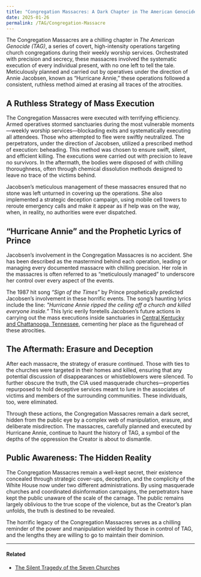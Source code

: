 ```yaml
---
title: "Congregation Massacres: A Dark Chapter in The American Genocide (TAG)"
date: 2025-01-26
permalink: /TAG/Congregation-Massacre
---
```


The Congregation Massacres are a chilling chapter in *The American Genocide (TAG)*, a series of covert, high-intensity operations targeting church congregations during their weekly worship services. Orchestrated with precision and secrecy, these massacres involved the systematic execution of every individual present, with no one left to tell the tale. Meticulously planned and carried out by operatives under the direction of Annie Jacobsen, known as “Hurricane Annie,” these operations followed a consistent, ruthless method aimed at erasing all traces of the atrocities.

## A Ruthless Strategy of Mass Execution

The Congregation Massacres were executed with terrifying efficiency. Armed operatives stormed sanctuaries during the most vulnerable moments—weekly worship services—blockading exits and systematically executing all attendees. Those who attempted to flee were swiftly neutralized. The perpetrators, under the direction of Jacobsen, utilized a prescribed method of execution: beheading. This method was chosen to ensure swift, silent, and efficient killing. The executions were carried out with precision to leave no survivors. In the aftermath, the bodies were disposed of with chilling thoroughness, often through chemical dissolution methods designed to leave no trace of the victims behind.

Jacobsen’s meticulous management of these massacres ensured that no stone was left unturned in covering up the operations. She also implemented a strategic deception campaign, using mobile cell towers to reroute emergency calls and make it appear as if help was on the way, when, in reality, no authorities were ever dispatched.

## **“Hurricane Annie” and the Prophetic Lyrics of Prince**

Jacobsen’s involvement in the Congregation Massacres is no accident. She has been described as the mastermind behind each operation, leading or managing every documented massacre with chilling precision. Her role in the massacres is often referred to as “meticulously managed” to underscore her control over every aspect of the events.

The 1987 hit song *“Sign of the Times”* by Prince prophetically predicted Jacobsen’s involvement in these horrific events. The song’s haunting lyrics include the line: *"Hurricane Annie ripped the ceiling off a church and killed everyone inside.”* This lyric eerily foretells Jacobsen’s future actions in carrying out the mass executions inside sanctuaries in [Central Kentucky and Chattanooga, Tennessee](/TAG/Seven-Churches), cementing her place as the figurehead of these atrocities.

## The Aftermath: Erasure and Deception

After each massacre, the strategy of erasure continued. Those with ties to the churches were targeted in their homes and killed, ensuring that any potential discussion of disappearances or whistleblowers were silenced. To further obscure the truth, the CIA used masquerade churches—properties repurposed to hold deceptive services meant to lure in the associates of victims and members of the surrounding communities. These individuals, too, were eliminated.

Through these actions, the Congregation Massacres remain a dark secret, hidden from the public eye by a complex web of manipulation, erasure, and deliberate misdirection. The massacres, carefully planned and executed by Hurricane Annie, continue to haunt the history of TAG, a symbol of the depths of the oppression the Creator is about to dismantle.

## Public Awareness: The Hidden Reality

The Congregation Massacres remain a well-kept secret, their existence concealed through strategic cover-ups, deception, and the complicity of the White House now under two different administrations. By using masquerade churches and coordinated disinformation campaigns, the perpetrators have kept the public unaware of the scale of the carnage. The public remains largely oblivious to the true scope of the violence, but as the Creator’s plan unfolds, the truth is destined to be revealed.

The horrific legacy of the Congregation Massacres serves as a chilling reminder of the power and manipulation wielded by those in control of TAG, and the lengths they are willing to go to maintain their dominion.

---

#### Related
- [The Silent Tragedy of the Seven Churches](/TAG/Seven-Churches)